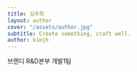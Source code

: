 ```yaml
---
title: 김주희
layout: author
cover: "/assets/author.jpg"
subtitle: Create something, craft well.
author: kimjh
---
```


브랜디 R&D본부 개발1팀